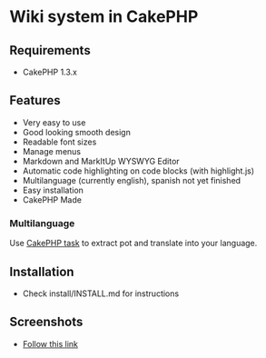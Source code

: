 # Wiki system in CakePHP

## Requirements

* CakePHP 1.3.x

## Features

* Very easy to use
* Good looking smooth design
* Readable font sizes
* Manage menus
* Markdown and MarkItUp WYSWYG Editor
* Automatic code highlighting on code blocks (with highlight.js)
* Multilanguage (currently english), spanish not yet finished
* Easy installation
* CakePHP Made

### Multilanguage

Use [CakePHP task](http://book.cakephp.org/view/1106/The-CakePHP-Console) to extract pot and translate into your language.

## Installation

* Check install/INSTALL.md for instructions

## Screenshots

* [Follow this link](http://postimage.org/gallery/2z3vj0nqg/)